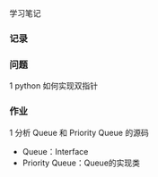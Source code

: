 学习笔记

### 记录
### 问题
1 python 如何实现双指针
### 作业
1 分析 Queue 和 Priority Queue 的源码
- Queue：Interface
- Priority Queue：Queue的实现类

